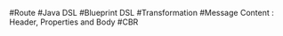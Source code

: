 #Route
#Java DSL
#Blueprint DSL
#Transformation
#Message Content : Header, Properties and Body
#CBR

